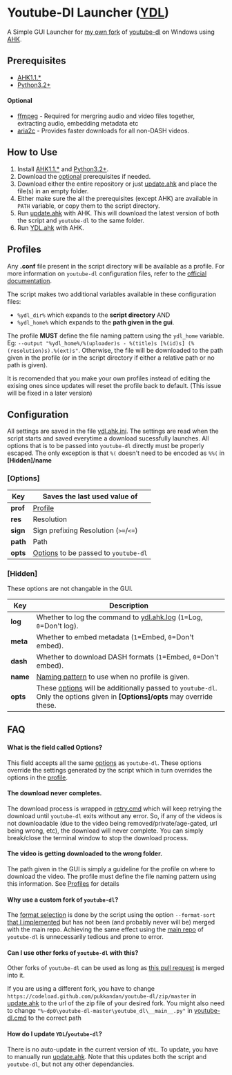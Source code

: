 # Youtube-Dl Launcher ([YDL](https://github.com/pukkandan/ydl#ydl))

A Simple GUI Launcher for [my own fork](https://github.com/pukkandan/youtube-dl) of [youtube-dl](https://github.com/ytdl-org/youtube-dl) on Windows using [AHK](https://www.autohotkey.com).

## Prerequisites

* [AHK1.1.\*](https://www.autohotkey.com/download/)
* [Python3.2+](https://www.python.org/downloads/windows/)

#### Optional
* [ffmpeg](https://www.gyan.dev/ffmpeg/builds/) - Required for mergring audio and video files together, extracting audio, embedding metadata etc
* [aria2c](https://github.com/aria2/aria2/releases) - Provides faster downloads for all non-DASH videos.

## How to Use

1. Install [AHK1.1.\*](https://www.autohotkey.com/download/) and [Python3.2+](https://www.python.org/downloads/windows/).
1. Download the [optional](#optional) prerequisites if needed.
1. Download either the entire repository or just [update.ahk](https://github.com/pukkandan/YDL/blob/master/update.ahk) and place the file(s) in an empty folder.
1. Either make sure the all the prerequisites (except AHK) are available in `PATH` variable, or copy them to the script directory.
1. Run [update.ahk](https://github.com/pukkandan/YDL/blob/master/update.ahk) with AHK. This will download the latest version of both the script and `youtube-dl` to the same folder.
1. Run [YDL.ahk](https://github.com/pukkandan/YDL/blob/master/ydl.ahk) with AHK.

## Profiles

Any **.conf** file present in the script directory will be available as a profile. For more information on `youtube-dl` configuration files, refer to the [official documentation](https://github.com/ytdl-org/youtube-dl#configuration). 

The script makes two additional variables available in these configuration files:
* `%ydl_dir%` which expands to the **script directory** AND
* `%ydl_home%` which expands to the **path given in the gui**.

The profile **MUST** define the file naming pattern using the `ydl_home` variable. Eg: `--output "%ydl_home%/%(uploader)s - %(title)s [%(id)s] (%(resolution)s).%(ext)s"`. Otherwise, the file will be downloaded to the path given in the profile (or in the script directory if either a relative path or no path is given).

It is recomended that you make your own profiles instead of editing the exising ones since updates will reset the profile back to default. (This issue will be fixed in a later version)

## Configuration

All settings are saved in the file [ydl.ahk.ini](https://github.com/pukkandan/YDL/blob/master/ydl.ahk.ini). The settings are read when the script starts and saved everytime a download sucessfully launches. All options that is to be passed into `youtube-dl` directly must be properly escaped. The only exception is that `%(` doesn't need to be encoded as `%%(` in **\[Hidden\]/name**

### \[Options\]

Key | Saves the last used value of
------------ | -------------
**prof**|[Profile](#profiles)
**res**|Resolution
**sign**|Sign prefixing Resolution (`>=`/`<=`)
**path**|Path
**opts**|[Options](https://github.com/ytdl-org/youtube-dl#options) to be passed to `youtube-dl`


### \[Hidden\]

These options are not changable in the GUI.

Key | Description
------------ | -------------
**log**| Whether to log the command to [ydl.ahk.log](https://github.com/pukkandan/YDL/blob/master/ydl.ahk.log) (`1`=Log, `0`=Don't log).
**meta**| Whether to embed metadata (`1`=Embed, `0`=Don't embed).
**dash**| Whether to download DASH formats (`1`=Embed, `0`=Don't embed).
**name**| [Naming pattern](https://github.com/ytdl-org/youtube-dl#output-template) to use when no profile is given.
**opts**| These [options](https://github.com/ytdl-org/youtube-dl#options) will be additionally passed to `youtube-dl`. Only the options given in **\[Options\]/opts** may override these.

## FAQ

#### What is the field called Options?

This field accepts all the same [options](https://github.com/ytdl-org/youtube-dl#options) as `youtube-dl`. These options override the settings generated by the script which in turn overrides the options in the [profile](#profiles).

#### The download never completes.

The download process is wrapped in [retry.cmd](https://github.com/pukkandan/YDL/blob/master/retry.cmd) which will keep retrying the download until `youtube-dl` exits without any error. So, if any of the videos is not downloadable (due to the video being removed/private/age-gated, url being wrong, etc), the download will never complete. You can simply break/close the terminal window to stop the download process.

#### The video is getting downloaded to the wrong folder.

The path given in the GUI is simply a guideline for the profile on where to download the video. The profile must define the file naming pattern using this information. See [Profiles](#profiles) for details

#### Why use a custom fork of `youtube-dl`?

The [format selection](https://github.com/pukkandan/YDL/blob/a68f53ad6f2286e516a773f701f71b291884bd01/ydl.ahk#L62) is done by the script using the option `--format-sort` [that I implemented](https://github.com/ytdl-org/youtube-dl/pull/25959) but has not been (and probably never will be) merged with the main repo. Achieving the same effect using the [main repo](https://github.com/ytdl-org/youtube-dl) of `youtube-dl` is unnecessarily tedious and prone to error.

#### Can I use other forks of `youtube-dl` with this?

Other forks of `youtube-dl` can be used as long as [this pull request](https://github.com/pukkandan/youtube-dl/pull/5) is merged into it.

If you are using a different fork, you have to change `https://codeload.github.com/pukkandan/youtube-dl/zip/master` in [update.ahk](https://github.com/pukkandan/YDL/blob/a68f53ad6f2286e516a773f701f71b291884bd01/update.ahk#L7) to the url of the zip file of your desired fork. You might also need to change `"%~dp0\youtube-dl-master\youtube_dl\__main__.py"` in [youtube-dl.cmd](https://github.com/pukkandan/YDL/blob/a68f53ad6f2286e516a773f701f71b291884bd01/youtube-dl.cmd#L2) to the correct path

#### How do I update `YDL`/`youtube-dl`?

There is no auto-update in the current version of `YDL`. To update, you have to manually run [update.ahk](https://github.com/pukkandan/YDL/blob/master/update.ahk). Note that this updates both the script and `youtube-dl`, but not any other dependancies.
